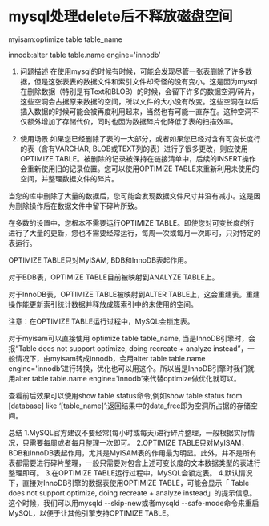 # mysql处理delete后不释放磁盘空间 

myisam:optimize table table_name

innodb:alter table table.name engine='innodb’

1. 问题描述
   在使用mysql的时候有时候，可能会发现尽管一张表删除了许多数据，但是这张表表的数据文件和索引文件却奇怪的没有变小。这是因为mysql在删除数据（特别是有Text和BLOB）的时候，会留下许多的数据空洞/碎片，这些空洞会占据原来数据的空间，所以文件的大小没有改变。这些空洞在以后插入数据的时候可能会被再度利用起来，当然也有可能一直存在。这种空洞不仅额外增加了存储代价，同时也因为数据碎片化降低了表的扫描效率。

2. 使用场景
   如果您已经删除了表的一大部分，或者如果您已经对含有可变长度行的表（含有VARCHAR, BLOB或TEXT列的表）进行了很多更改，则应使用OPTIMIZE TABLE。被删除的记录被保持在链接清单中，后续的INSERT操作会重新使用旧的记录位置。您可以使用OPTIMIZE TABLE来重新利用未使用的空间，并整理数据文件的碎片。

当您的库中删除了大量的数据后，您可能会发现数据文件尺寸并没有减小。这是因为删除操作后在数据文件中留下碎片所致。

在多数的设置中，您根本不需要运行OPTIMIZE TABLE。即使您对可变长度的行进行了大量的更新，您也不需要经常运行，每周一次或每月一次即可，只对特定的表运行。

OPTIMIZE TABLE只对MyISAM, BDB和InnoDB表起作用。

对于BDB表，OPTIMIZE TABLE目前被映射到ANALYZE TABLE上。

对于InnoDB表，OPTIMIZE TABLE被映射到ALTER TABLE上，这会重建表。重建操作能更新索引统计数据并释放成簇索引中的未使用的空间。

注意：在OPTIMIZE TABLE运行过程中，MySQL会锁定表。

对于myisam可以直接使用 optimize table table_name, 当是InnoDB引擎时，会报“Table does not support optimize, doing recreate + analyze instead”，一般情况下，由myisam转成innodb，会用alter table table.name engine='innodb’进行转换，优化也可以用这个。所以当是InnoDB引擎时我们就用alter table table.name engine='innodb’来代替optimize做优化就可以。

查看前后效果可以使用show table status命令,例如show table status from [database] like ‘[table_name]’;返回结果中的data_free即为空洞所占据的存储空间。

总结
1.MySQL官方建议不要经常(每小时或每天)进行碎片整理，一般根据实际情况，只需要每周或者每月整理一次即可。
2.OPTIMIZE TABLE只对MyISAM，BDB和InnoDB表起作用，尤其是MyISAM表的作用最为明显。此外，并不是所有表都需要进行碎片整理，一般只需要对包含上述可变长度的文本数据类型的表进行整理即可。
3.在OPTIMIZE TABLE运行过程中，MySQL会锁定表。
4.默认情况下，直接对InnoDB引擎的数据表使用OPTIMIZE TABLE，可能会显示「 Table does not support optimize, doing recreate + analyze instead」的提示信息。这个时候，我们可以用mysqld --skip-new或者mysqld --safe-mode命令来重启MySQL，以便于让其他引擎支持OPTIMIZE TABLE。